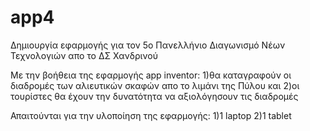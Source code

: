 # app4
Δημιουργία εφαρμογής για τον 5ο Πανελλήνιο Διαγωνισμό Νέων Τεχνολογιών απο το ΔΣ Χανδρινού

Με την βοήθεια της εφαρμογής app inventor:
1)θα καταγραφούν οι διαδρομές των αλιευτικών σκαφών απο το λιμάνι της Πύλου και
2)οι τουρίστες θα έχουν την δυνατότητα να αξιολόγησουν τις διαδρομές

Απαιτούνται για την υλοποίηση της εφαρμογής:
1)1 laptop
2)1 tablet
